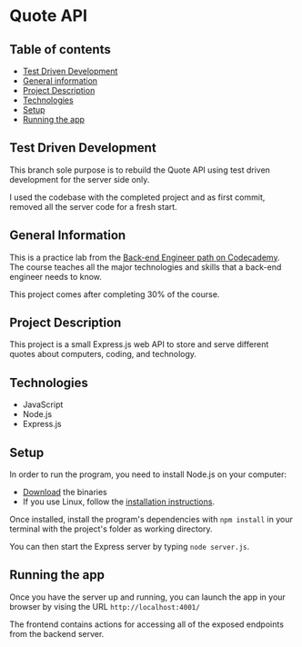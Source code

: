 # Quote API
## Table of contents
* [Test Driven Development](#test-driven-development)
* [General information](#general-information)
* [Project Description](#project-description)
* [Technologies](#technologies)
* [Setup](#setup)
* [Running the app](#running-the-app)

## Test Driven Development
This branch sole purpose is to rebuild the Quote API using test driven development for the server side only. 

I used the codebase with the completed project and as first commit, removed all the server code for a fresh start.

## General Information
This is a practice lab from the [Back-end Engineer path on Codecademy](https://www.codecademy.com/learn/paths/back-end-engineer-career-path). The course teaches all the major technologies and skills that a back-end engineer needs to know.

This project comes after completing 30% of the course.

## Project Description
This project is a small Express.js web API to store and serve different quotes about computers, coding, and technology.

## Technologies
* JavaScript
* Node.js
* Express.js

## Setup
In order to run the program, you need to install Node.js on your computer:
* [Download](https://nodejs.org/en/download/) the binaries
* If you use Linux, follow the [installation instructions](https://github.com/nodejs/help/wiki/Installation#how-to-install-nodejs-via-binary-archive-on-linux).

Once installed, install the program's dependencies with `npm install` in your terminal with the project's folder as working directory.

You can then start the Express server by typing `node server.js`.

## Running the app
Once you have the server up and running, you can launch the app in your browser by vising the URL `http://localhost:4001/`

The frontend contains actions for accessing all of the exposed endpoints from the backend server.
